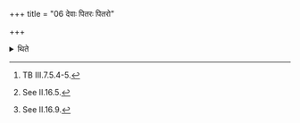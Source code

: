 +++
title = "06 देवाः पितरः पितरो"

+++

<details><summary>थिते</summary>

6. He mutters devāḥ pitaraḥ pitaro devāḥ...[^1] when the Hotr̥-pravara[^2] and the Adhvaryu-pravara[^3] are being performed.  

[^1]: TB III.7.5.4-5.  

[^2]: See II.16.5.  

[^3]: See II.16.9.
</details>
